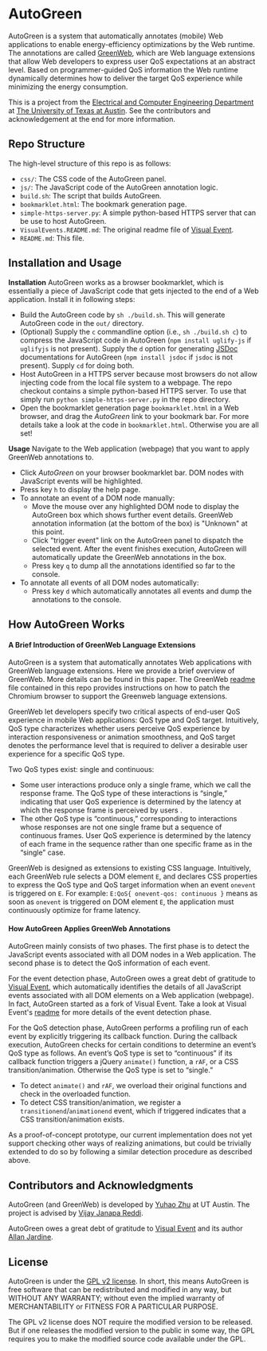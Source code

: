 # AutoGreen

AutoGreen is a system that automatically annotates (mobile) Web applications to enable energy-efficiency optimizations by the Web runtime. The annotations are called [GreenWeb](GreenWeb.md), which are Web language extensions that allow Web developers to express user QoS expectations at an abstract level. Based on programmer-guided QoS information the Web runtime dynamically determines how to deliver the target QoS experience while minimizing the energy consumption.

This is a project from the [Electrical and Computer Engineering Department](http://www.ece.utexas.edu/) at [The University of Texas at Austin](http://www.utexas.edu/). See the contributors and acknowledgement at the end for more information.

## Repo Structure

The high-level structure of this repo is as follows:

* `css/`: The CSS code of the AutoGreen panel.
* `js/`: The JavaScript code of the AutoGreen annotation logic.
* `build.sh`: The script that builds AutoGreen.
* `bookmarklet.html`: The bookmark generation page.
* `simple-https-server.py`: A simple python-based HTTPS server that can be use to host AutoGreen.
* `VisualEvents.README.md`: The original readme file of [Visual Event](https://github.com/DataTables/VisualEvent).
* `README.md`: This file.

## Installation and Usage

**Installation** AutoGreen works as a browser bookmarklet, which is essentially a piece of JavaScript code that gets injected to the end of a Web application. Install it in following steps:
* Build the AutoGreen code by `sh ./build.sh`. This will generate AutoGreen code in the `out/` directory.
* (Optional) Supply the `c` commandline option (i.e., `sh ./build.sh c`) to compress the JavaScript code in AutoGreen (`npm install uglify-js` if `uglifyjs` is not present). Supply the `d` option for generating [JSDoc](http://usejsdoc.org/) documentations for AutoGreen (`npm install jsdoc` if `jsdoc` is not present). Supply `cd` for doing both.
* Host AutoGreen in a HTTPS server because most browsers do not allow injecting code from the local file system to a webpage. The repo checkout contains a simple python-based HTTPS server. To use that simply run `python simple-https-server.py` in the repo directory.
* Open the bookmarklet generation page `bookmarklet.html` in a Web browser, and drag the *AutoGreen* link to your bookmark bar. For more details take a look at the code in `bookmarklet.html`. Otherwise you are all set!

**Usage** Navigate to the Web application (webpage) that you want to apply GreenWeb annotations to.
* Click *AutoGreen* on your browser bookmarklet bar. DOM nodes with JavaScript events will be highlighted.
* Press key `h` to display the help page.
* To annotate an event of a DOM node manually:
  * Move the mouse over any highlighted DOM node to display the AutoGreen box which shows further event details. GreenWeb annotation information (at the bottom of the box) is "Unknown" at this point.
  * Click "trigger event" link on the AutoGreen panel to dispatch the selected event. After the event finishes execution, AutoGreen will automatically update the GreenWeb annotations in the box.
  * Press key `q` to dump all the annotations identified so far to the console.
* To annotate all events of all DOM nodes automatically:
  * Press key `d` which automatically annotates all events and dump the annotations to the console.

## How AutoGreen Works

#### A Brief Introduction of GreenWeb Language Extensions

AutoGreen is a system that automatically annotates Web applications with GreenWeb language extensions. Here we provide a brief overview of GreenWeb. More details can be found in this paper. The GreenWeb [readme](GreenWeb.md) file contained in this repo provides instructions on how to patch the Chromium browser to support the Greenweb language extensions.

GreenWeb let developers specify two critical aspects of end-user QoS experience in mobile Web applications: QoS type and QoS target. Intuitively, QoS type characterizes whether users perceive QoS experience by interaction responsiveness or animation smoothness, and QoS target denotes the performance level that is required to deliver a desirable user experience for a specific QoS type.

Two QoS types exist: single and continuous:
* Some user interactions produce only a single frame, which we call the response frame. The QoS type of these interactions is “single,” indicating that user QoS experience is determined by the latency at which the response frame is perceived by users .
* The other QoS type is “continuous,” corresponding to interactions whose responses are not one single frame but a sequence of continuous frames. User QoS experience is determined by the latency of each frame in the sequence rather than one specific frame as in the “single” case.

GreenWeb is designed as extensions to existing CSS language. Intuitively, each GreenWeb rule selects a DOM element `E`, and declares CSS properties to express the QoS type and QoS target information when an event `onevent` is triggered on `E`. For example: `E:QoS{ onevent-qos: continuous }` means as soon as `onevent` is triggered on DOM element `E`, the application must continuously optimize for frame latency.

#### How AutoGreen Applies GreenWeb Annotations

AutoGreen mainly consists of two phases. The first phase is to detect the JavaScript events associated with all DOM nodes in a Web application. The second phase is to detect the QoS information of each event.

For the event detection phase, AutoGreen owes a great debt of gratitude to <a href="https://github.com/DataTables/VisualEvent">Visual Event</a>, which automatically identifies the details of all JavaScript events associated with all DOM elements on a Web application (webpage). In fact, AutoGreen started as a fork of Visual Event. Take a look at Visual Event's [readme](VisualEvents.README.md) for more details of the event detection phase.

For the QoS detection phase, AutoGreen performs a profiling run of each event by explicitly triggering its callback function. During the callback execution, AutoGreen checks for certain conditions to determine an event’s QoS type as follows. An event’s QoS type is set to “continuous” if its callback function triggers a jQuery `animate()` function, a `rAF`, or a CSS transition/animation. Otherwise the QoS type is set to “single.”
* To detect `animate()` and `rAF`, we overload their original functions and check in the overloaded function.
* To detect CSS transition/animation, we register a `transitionend`/`animationend` event, which if triggered indicates that a CSS transition/animation exists.

As a proof-of-concept prototype, our current implementation does not yet support checking other ways of realizing animations, but could be trivially extended to do so by following a similar detection procedure as described above.

## Contributors and Acknowledgments

AutoGreen (and GreenWeb) is developed by [Yuhao Zhu](http://yuhaozhu.com/) at UT Austin. The project is advised by [Vijay Janapa Reddi](http://3nity.io/~vj/).

AutoGreen owes a great debt of gratitude to [Visual Event](https://github.com/DataTables/VisualEvent) and its author [Allan Jardine](http://sprymedia.co.uk/about).

## License

AutoGreen is under the [GPL v2 license](http://www.gnu.org/licenses/old-licenses/gpl-2.0.en.html). In short, this means AutoGreen is free software that can be redistributed and modified in any way, but WITHOUT ANY WARRANTY; without even the implied warranty of MERCHANTABILITY or FITNESS FOR A PARTICULAR PURPOSE.

The GPL v2 license does NOT require the modified version to be released. But if one releases the modified version to the public in some way, the GPL requires you to make the modified source code available under the GPL.

